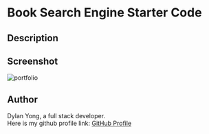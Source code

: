 # Book Search Engine Starter Code

## Description

## Screenshot

![portfolio]()

## Author

Dylan Yong, a full stack developer. <br>
Here is my github profile link:
[GitHub Profile](https://github.com/Suzakijun1)
